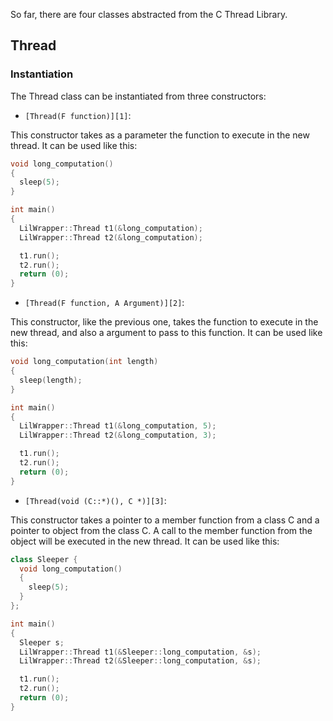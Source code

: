 So far, there are four classes abstracted from the C Thread Library.

## Thread

### Instantiation

The Thread class can be instantiated from three constructors:

* `[Thread(F function)][1]`:

This constructor takes as a parameter the function to execute in the new
thread. It can be used like this:

```cpp
void long_computation()
{
  sleep(5);
}

int main()
{
  LilWrapper::Thread t1(&long_computation);
  LilWrapper::Thread t2(&long_computation);

  t1.run();
  t2.run();
  return (0);
}
```

* `[Thread(F function, A Argument)][2]`:

This constructor, like the previous one, takes the function to execute in the
new thread, and also a argument to pass to this function. It can be used like
this:

```cpp
void long_computation(int length)
{
  sleep(length);
}

int main()
{
  LilWrapper::Thread t1(&long_computation, 5);
  LilWrapper::Thread t2(&long_computation, 3);

  t1.run();
  t2.run();
  return (0);
}
```

* `[Thread(void (C::*)(), C *)][3]`:

This constructor takes a pointer to a member function from a class C and a
pointer to object from the class C. A call to the member function from the
object will be executed in the new thread. It can be used like this:

```cpp
class Sleeper {
  void long_computation()
  {
    sleep(5);
  }
};

int main()
{
  Sleeper s;
  LilWrapper::Thread t1(&Sleeper::long_computation, &s);
  LilWrapper::Thread t2(&Sleeper::long_computation, &s);

  t1.run();
  t2.run();
  return (0);
}
```

[1]: https://github.com/aliou/lilwrapper/blob/da84c6b8aff82e19a14b3349fe9bd473ad1e060d/include/Thread/Thread.hpp#L77
[2]: https://github.com/aliou/lilwrapper/blob/da84c6b8aff82e19a14b3349fe9bd473ad1e060d/include/Thread/Thread.hpp#L85
[3]: https://github.com/aliou/lilwrapper/blob/da84c6b8aff82e19a14b3349fe9bd473ad1e060d/include/Thread/Thread.hpp#L94
